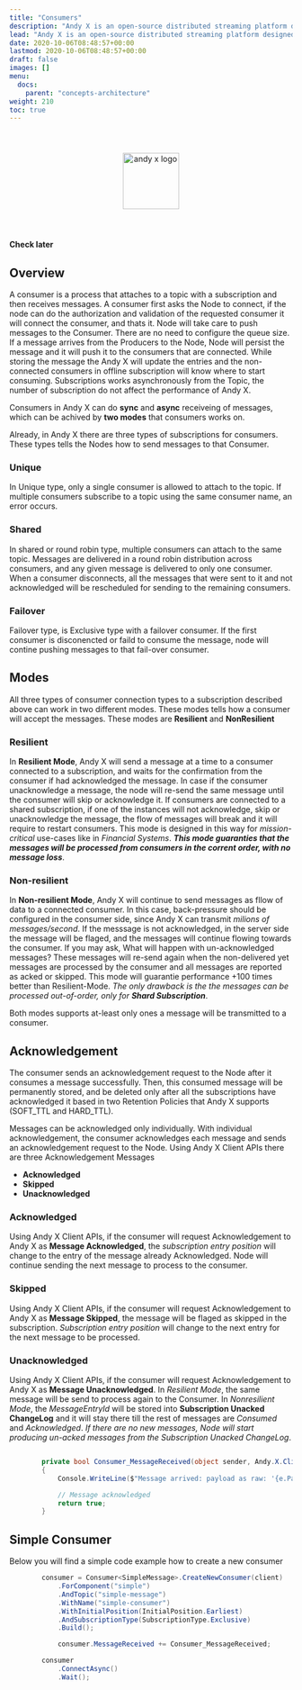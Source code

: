 ```yaml
---
title: "Consumers"
description: "Andy X is an open-source distributed streaming platform designed to deliver the best performance possible for high-performance data pipelines, streaming analytics, streaming between microservices and data integrations."
lead: "Andy X is an open-source distributed streaming platform designed to deliver the best performance possible for high-performance data pipelines, streaming analytics, streaming between microservices and data integrations."
date: 2020-10-06T08:48:57+00:00
lastmod: 2020-10-06T08:48:57+00:00
draft: false
images: []
menu:
  docs:
    parent: "concepts-architecture"
weight: 210
toc: true
---
```


<center><img src="~/../../../../../images/T1.png" style="height:100px; margin-top: 40px; margin-bottom: 40px" alt="andy x logo" align="middle"></center>

**Check later**

## Overview

A consumer is a process that attaches to a topic with a subscription and then receives messages.
A consumer first asks the Node to connect, if the node can do the authorization and validation of the requested consumer it will connect the consumer, and thats it. Node will take care to push messages to the Consumer. There are no need to configure the queue size. If a message arrives from the Producers to the Node, Node will persist the message and it will push it to the consumers that are connected. While storing the message the Andy X will update the entries and the non-connected consumers in offline subscription will know where to start consuming. Subscriptions works asynchronously from the Topic, the number of subscription do not affect the performance of Andy X.

Consumers in Andy X can do **sync** and **async** receiveing of messages, which can be achived by **two modes** that consumers works on.

Already, in Andy X there are three types of subscriptions for consumers. These types tells the Nodes how to send messages to that Consumer.

### Unique
In Unique type, only a single consumer is allowed to attach to the topic. If multiple consumers subscribe to a topic using the same consumer name, an error occurs.

### Shared
In shared or round robin type, multiple consumers can attach to the same topic. Messages are delivered in a round robin distribution across consumers, and any given message is delivered to only one consumer. When a consumer disconnects, all the messages that were sent to it and not acknowledged will be rescheduled for sending to the remaining consumers.

### Failover
Failover type, is Exclusive type with a failover consumer. If the first consumer is disconencted or faild to consume the message, node will contine pushing messages to that fail-over consumer.

## Modes

All three types of consumer connection types to a subscription described above can work in two different modes. These modes tells how a consumer will accept the messages. These modes are **Resilient** and **NonResilient**

### Resilient

In **Resilient Mode**, Andy X will send a message at a time to a consumer connected to a subscription, and waits for the confirmation from the consumer if had acknowledged the message. In case if the consumer unacknowledge a message, the node will re-send the same message until the consumer will skip or acknowledge it. If consumers are connected to a shared subscription, if one of the instances will not acknowledge, skip or unacknowledge the message, the flow of messages will break and it will require to restart consumers. This mode is designed in this way for *mission-critical* use-cases like in *Financial Systems*. ***This mode guaranties that the messages will be processed from consumers in the corrent order, with no message loss***.

### Non-resilient

In **Non-resilient Mode**, Andy X will continue to send messages as fllow of data to a connected consumer. In this case, back-pressure should be configured in the consumer side, since Andy X can transmit *milions of messages/second*. If the messsage is not acknowledged, in the server side the message will be flaged, and the messages will continue flowing towards the consumer. If you may ask, What will happen with un-acknowledged messages?
These messages will re-send again when the non-delivered yet messages are processed by the consumer and all messages are reported as acked or skipped. This mode will guarantie performance +100 times better than Resilient-Mode. *The only drawback is the the messages can be processed out-of-order, only for **Shard Subscription***.

Both modes supports at-least only ones a message will be transmitted to a consumer.


## Acknowledgement
The consumer sends an acknowledgement request to the Node after it consumes a message successfully.
Then, this consumed message will be permanently stored, and be deleted only after all the subscriptions have acknowledged it based in two  Retention Policies that Andy X supports (SOFT_TTL and HARD_TTL).

Messages can be acknowledged only individually. With individual acknowledgement, the consumer acknowledges each message and sends an acknowledgement request to the Node.
Using Andy X Client APIs there are three Acknowledgement Messages

* **Acknowledged**
* **Skipped**
* **Unacknowledged**

### Acknowledged

Using Andy X Client APIs, if the consumer will request Acknowledgement to Andy X as **Message Acknowledged**, the *subscription entry position* will change to the entry of the message already Acknowledged. Node will continue sending the next message to process to the consumer.

### Skipped

Using Andy X Client APIs, if the consumer will request Acknowledgement to Andy X as **Message Skipped**, the message will be flaged as skipped in the subscription. *Subscription entry position* will change to the next entry for the next message to be processed.

### Unacknowledged

Using Andy X Client APIs, if the consumer will request Acknowledgement to Andy X as **Message Unacknowledged**. In *Resilient Mode*, the same message will be send to process again to the Consumer. In *Nonresilient Mode*, the *MessageEntryId* will be stored into **Subscription Unacked ChangeLog** and it will stay there till the rest of messages are *Consumed* and *Acknowledged*. *If there are no new messages, Node will start producing un-acked messages from the Subscription Unacked ChangeLog*.


```csharp

        private bool Consumer_MessageReceived(object sender, Andy.X.Client.Events.Consumers.MessageReceivedArgs<SimpleMessage> e)
        {
            Console.WriteLine($"Message arrived: payload as raw: '{e.Payload}'; payload as simpleMessage name='{e.GenericPayload.Name}'");

            // Message acknowledged
            return true;
        }
```
## Simple Consumer

Below you will find a simple code example how to create a new consumer

```csharp
        consumer = Consumer<SimpleMessage>.CreateNewConsumer(client)
            .ForComponent("simple")
            .AndTopic("simple-message")
            .WithName("simple-consumer")
            .WithInitialPosition(InitialPosition.Earliest)
            .AndSubscriptionType(SubscriptionType.Exclusive)
            .Build();

            consumer.MessageReceived += Consumer_MessageReceived;

        consumer
            .ConnectAsync()
            .Wait();
```
